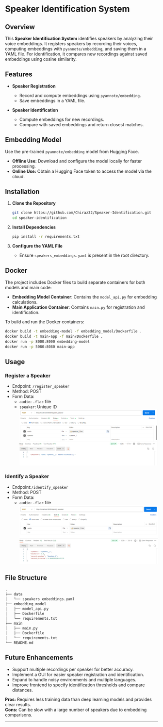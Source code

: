 # Speaker Identification System

## Overview

This **Speaker Identification System** identifies speakers by analyzing their voice embeddings. It registers speakers by recording their voices, computing embeddings with `pyannote/embedding`, and saving them in a YAML file. For identification, it compares new recordings against saved embeddings using cosine similarity.

## Features

- **Speaker Registration**
  - Record and compute embeddings using `pyannote/embedding`.
  - Save embeddings in a YAML file.

- **Speaker Identification**
  - Compute embeddings for new recordings.
  - Compare with saved embeddings and return closest matches.

## Embedding Model

Use the pre-trained `pyannote/embedding` model from Hugging Face. 

- **Offline Use:** Download and configure the model locally for faster processing.
- **Online Use:** Obtain a Hugging Face token to access the model via the cloud.

## Installation

1. **Clone the Repository**

   ```bash
   git clone https://github.com/Chiraz32/Speaker-Identification.git
   cd speaker-identification
   ```

2. **Install Dependencies**

   ```bash
   pip install -r requirements.txt
   ```

3. **Configure the YAML File**

   - Ensure `speakers_embeddings.yaml` is present in the root directory.

## Docker

The project includes Docker files to build separate containers for both models and main code:

- **Embedding Model Container**: Contains the `model_api.py` for embedding calculations.
- **Main Application Container**: Contains `main.py` for registration and identification.

To build and run the Docker containers:

```bash
docker build -t embedding-model -f embedding_model/Dockerfile .
docker build -t main-app -f main/Dockerfile .
docker run -p 8000:8000 embedding-model
docker run -p 5080:8080 main-app
```

## Usage

### Register a Speaker

- Endpoint: `/register_speaker`
- Method: POST
- Form Data:
  - `audio`: `.flac` file
  - `speaker`: Unique ID
![](assets/registration.png)

### Identify a Speaker

- Endpoint:`/identify_speaker`
- Method: POST
- Form Data:
  - `audio`: `.flac` file
![](assets/identification.png)

## File Structure

```
.
├── data
│   └── speakers_embeddings.yaml
├── embedding_model
│   ├── model_api.py
│   ├── Dockerfile
│   └── requirements.txt
├── main
│   ├── main.py
│   ├── Dockerfile
│   └── requirements.txt
└── README.md
```

## Future Enhancements
- Support multiple recordings per speaker for better accuracy.
- Implement a GUI for easier speaker registration and identification.
- Expand to handle noisy environments and multiple languages.
- Improve frontend to specify identification thresholds and compare distances.


**Pros:** Requires less training data than deep learning models and provides clear results.  
**Cons:** Can be slow with a large number of speakers due to embedding comparisons.

---
